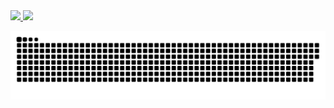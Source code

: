 <div>
<a href="https://github.com/gabiguedes">
<img height="180em" src="https://github-readme-stats.vercel.app/api/top-langs/?username=gabiguedes&layout=compact&langs_count=7&theme=dracula"/>
<img height="180em" src="https://github-readme-stats.vercel.app/api?username=gabiguedes&show_icons=true&theme=dracula&include_all_commits=true&count_private=true"/>
</div>

![Snake animation](https://github.com/gabiguedes/gabiguedes/blob/output/github-contribution-grid-snake.svg)
